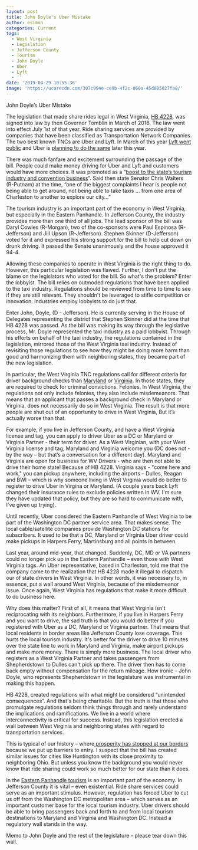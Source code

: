 ```yaml
---
layout: post
title: John Doyle's Uber Mistake
author: esimon
categories: Current
tags:
  - West Virginia
  - Legislation
  - Jefferson County
  - Tourism
  - John Doyle
  - Uber
  - Lyft
  - ''
date: '2019-04-29 10:55:36'
image: 'https://ucarecdn.com/307c994e-ce9b-4f2c-860a-45d005027fa8/'
---
```

John Doyle’s Uber Mistake

The legislation that made share rides legal in West Virginia, [HB 4228](http://www.wvlegislature.gov/Bill_Status/bills_text.cfm?billdoc=HB4228%20SUB%20ENR.htm&yr=2016&sesstype=RS&i=4228), was signed into law by then Governor Tomblin in March of 2016.  The law went into effect July 1st of that year.  Ride sharing services are provided by companies that have been classified as Transportation Network Companies. The two best known TNCs are Uber and Lyft.  In March of this year [Lyft went public](https://www.forbes.com/sites/chuckjones/2019/03/28/is-lyft-worth-19-billion/#6b842e2e6c63) and Uber is [planning to do the same](https://www.barrons.com/articles/uber-ipo-stock-price-51556285741) later this year.   

There was much fanfare and excitement surrounding the passage of the bill.  People could make money driving for Uber and Lyft and customers would have more choices. It was promoted as a “[boost to the state’s tourism industry and convention business](https://www.wvgazettemail.com/business/wv-senate-oks-uber-bill/article_ddd95f91-97f9-5ec0-ad7b-584d05756710.html)”.  Said then state Senator Chris Walters (R-Putnam) at the time, “one of the biggest complaints I hear is people not being able to get around, not being able to take taxis … from one area of Charleston to another to explore our city…”

The tourism industry is an important part of the economy in West Virginia, but especially in the Eastern Panhandle.  In Jefferson County, the industry provides more than one third of all jobs.  The lead sponsor of the bill was Daryl Cowles (R-Morgan), two of the co-sponsors were Paul Espinosa (R-Jefferson) and Jill Upson (R-Jefferson).  Stephen Skinner (D-Jefferson) voted for it and expressed his strong support for the bill to help cut down on drunk driving.  It passed the Senate unanimously and the house approved it 94-4. 

Allowing these companies to operate in West Virginia is the right thing to do.  However, this particular legislation was flawed.  Further, I don't put the blame on the legislators who voted for the bill.   So what's the problem?  Enter the lobbyist. The bill relies on outmoded regulations that have been applied to the taxi industry. Regulations should be reviewed from time to time to see if they are still relevant.  They shouldn't be leveraged to stifle competition or innovation.  Industries employ lobbyists to do just that.  

Enter John, Doyle, (D - Jefferson).  He is currently serving in the House of Delegates representing the district that Stephen Skinner did at the time that HB 4228 was passed.  As the bill was making its way through the legislative process, Mr. Doyle represented the taxi industry as a paid lobbyist. Through his efforts on behalf of the taxi industry, the regulations contained in the legislation, mirrored those of the West Virginia taxi industry.  Instead of revisiting those regulations to see how they might be doing more harm than good and harmonizing them with neighboring states, they became part of the new legislation.  

In particular, the West Virginia TNC regulations call for different criteria for driver background checks than [Maryland](https://www.psc.state.md.us/wp-content/uploads/TNO-Brochure-for-website_07312018.pdf) or [Virginia](https://www.dmv.virginia.gov/commercial/#tnc/screening.asp).   In those states, they are required to check for criminal convictions.  Felonies.  In West Virginia, the regulations not only include felonies, they also include misdemeanors.  That means that an applicant that passes a background check in Maryland or Virginia, does not necessarily do so in West Virginia.  The result is that more people are shut out of an opportunity to drive in West Virginia,  But it’s actually worse than that.  

For example, if you live in Jefferson County, and have a West Virginia license and tag, you can apply to driver Uber  as a DC or Maryland or Virginia Partner - their term for driver.  As a West Virginian, with your West Virginia license and tag, Maryland and Virginia welcome you (DC does not - by the way – but that’s a conversation for a different day).  Maryland and Virginia are open for business for WV Drivers - who are then not able to drive their home state!  Because of HB 4228.  Virginia says - "come here and work," you can pickup anywhere, including the airports – Dulles, Reagan and BWI – which is why someone living in West Virginia would do better to register to drive Uber in Virgina or Maryland.  (A couple years back Lyft changed their insurance rules to exclude policies written in WV.  I'm sure they have updated that policy, but they are so hard to communicate with, I've given up trying).    

Until recently, Uber considered the Eastern Panhandle of West Virginia to be part of the Washington DC partner service area.  That makes sense.  The local cable/satellite companies provide Washington DC stations for subscribers.   It used to be that a DC, Maryland or Virginia Uber driver could make pickups in Harpers Ferry, Martinsburg and all points in between.  

Last year, around mid-year, that changed.  Suddenly, DC, MD or VA partners could no longer pick up in the Eastern Panhandle – even those with West Virginia tags.  An Uber representative, based in Charleston, told me that the company came to the realization that HB 4228 made it illegal to dispatch our of state drivers in West Virginia.  In other words, it was necessary to, in essence, put a wall around West Virginia, because of the misdemeanor issue.  Once again, West Virginia has regulations that make it more difficult to do business here.  

Why does this matter? First of all, it means that West Virginia isn't reciprocating with its neighbors.  Furthermore, if you live in Harpers Ferry and you want to drive, the sad truth is that you would do better if you registered with Uber as a DC, Maryland or Virginia partner.  That means that local residents in border areas like Jefferson County lose coverage.  This hurts the local tourism industry.  It's better for the driver to drive 10 minutes over the state line to work in Maryland and Virginia, make airport pickups and make more money. There is simply more business.  The local driver who registers as a West Virginia Partner and takes passengers from Shepherdstown to Dulles can't pick up there.  The driver then has to come back empty without compensation for the return mileage. How ironic – John Doyle, who represents Shepherdstown in the legislature was instrumental in making this happen. 

HB 4228, created regulations with what might be considered “unintended consequences”.  And that's being charitable.  But the truth is that those who promulgate regulations seldom think things through and rarely understand the implications and ramifications.  We live in a world where interconnectivity is critical for success.  Instead, this legislation erected a wall between West Virginia and neighboring states with regard to transportation services.  

This is typical of our history – where[ prosperity has stopped at our borders](https://www.goodreads.com/book/show/764833.Unleashing_Capitalism) because we put up barriers to entry.  I suspect that the bill has created similar issues for cities like Huntington with its close proximity to neighboring Ohio.  But unless you know the background you would never know that ride sharing could work so much better for our state than it does.  

In the [Eastern Panhandle tourism](https://www.heraldmailmedia.com/news/tri_state/west_virginia/study-eastern-panhandle-leads-way-in-w-va-tourism/article_a7a892d4-d277-11e8-b06f-978349352a3b.html) is an important part of the economy.  In Jefferson County it is vital – even existential.  Ride share services could serve as an important stimulus.  However, regulation has forced Uber to cut us off from the Washington DC metropolitan area – which serves as an important customer base for the local tourism industry. Uber drivers should be able to bring passengers back and forth to and from local tourism destinations to Maryland and Virginia and Washington DC.  Instead a regulatory wall stands in the way.  

Memo to John Doyle and the rest of the legislature – please tear down this wall.
